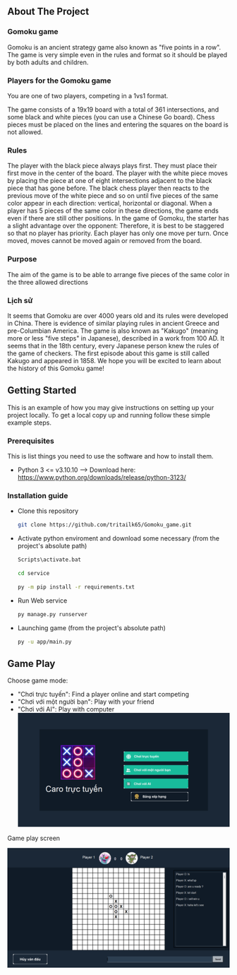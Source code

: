 <!-- Improved compatibility of back to top link: See: https://github.com/othneildrew/Best-README-Template/pull/73 -->
<a name="readme-top"></a>


<!-- ABOUT THE PROJECT -->
## About The Project
### Gomoku game
Gomoku is an ancient strategy game also known as "five points in a row". The game is very simple even in the rules and format so it should be played by both adults and children.

### Players for the Gomoku game
You are one of two players, competing in a 1vs1 format.

The game consists of a 19x19 board with a total of 361 intersections, and some black and white pieces (you can use a Chinese Go board). Chess pieces must be placed on the lines and entering the squares on the board is not allowed.

### Rules
The player with the black piece always plays first. They must place their first move in the center of the board. The player with the white piece moves by placing the piece at one of eight intersections adjacent to the black piece that has gone before. The black chess player then reacts to the previous move of the white piece and so on until five pieces of the same color appear in each direction: vertical, horizontal or diagonal. When a player has 5 pieces of the same color in these directions, the game ends even if there are still other positions. In the game of Gomoku, the starter has a slight advantage over the opponent: Therefore, it is best to be staggered so that no player has priority. Each player has only one move per turn. Once moved, moves cannot be moved again or removed from the board.

### Purpose
The aim of the game is to be able to arrange five pieces of the same color in the three allowed directions

### Lịch sử
It seems that Gomoku are over 4000 years old and its rules were developed in China. There is evidence of similar playing rules in ancient Greece and pre-Columbian America. The game is also known as "Kakugo" (meaning more or less "five steps" in Japanese), described in a work from 100 AD. It seems that in the 18th century, every Japanese person knew the rules of the game of checkers. The first episode about this game is still called Kakugo and appeared in 1858. We hope you will be excited to learn about the history of this Gomoku game!

<!-- GETTING STARTED -->
## Getting Started

This is an example of how you may give instructions on setting up your project locally.
To get a local copy up and running follow these simple example steps.

### Prerequisites
This is list things you need to use the software and how to install them.
* Python 3 <= v3.10.10 --> Download here: https://www.python.org/downloads/release/python-3123/

### Installation guide
* Clone this repository 
  
  ```sh
  git clone https://github.com/tritailk65/Gomoku_game.git
  ```
* Activate python enviroment and download some necessary (from the project's absolute path)
  ```sh
  Scripts\activate.bat
  ```
  ```sh
  cd service
  ```
  ```sh
  py -m pip install -r requirements.txt
  ```
* Run Web service
  ```sh
  py manage.py runserver
  ```
* Launching game (from the project's absolute path)
  ```sh
  py -u app/main.py
  ```
<!-- Game play -->
## Game Play

Choose game mode:
* "Chơi trực tuyến": Find a player online and start competing
* "Chơi với một người bạn": Play with your friend
* "Chơi với AI": Play with computer
  <div style="text-align:center">
    <img src="img/game_mode.png" alt="Game mode screen">
  </div>

Game play screen
  <div style="text-align:center">
    <img src="img/game_play.png" alt="Game play screen">
  </div>

